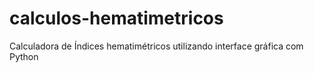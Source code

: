 # calculos-hematimetricos
Calculadora de Índices hematimétricos utilizando interface gráfica com Python
